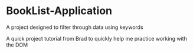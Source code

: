 # BookList-Application
A project designed to filter through data using keywords 


A quick project tutorial from Brad to quickly help me practice working with the DOM












